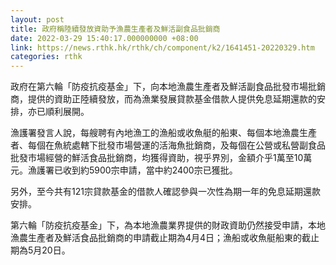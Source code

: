 ```yaml
---
layout: post
title: 政府稱陸續發放資助予漁農生產者及鮮活副食品批銷商
date: 2022-03-29 15:40:17.000000000 +08:00
link: https://news.rthk.hk/rthk/ch/component/k2/1641451-20220329.htm
categories: rthk
---
```


政府在第六輪「防疫抗疫基金」下，向本地漁農生產者及鮮活副食品批發市場批銷商，提供的資助正陸續發放，而為漁業發展貸款基金借款人提供免息延期還款的安排，亦已順利展開。

漁護署發言人說，每艘聘有內地漁工的漁船或收魚艇的船東、每個本地漁農生產者、每個在魚統處轄下批發市場營運的活海魚批銷商，及每個在公營或私營副食品批發市場經營的鮮活食品批銷商，均獲得資助，視乎界別，金額介乎1萬至10萬元。漁護署已收到約5900宗申請，當中約2400宗已獲批。

另外，至今共有121宗貸款基金的借款人確認參與一次性為期一年的免息延期還款安排。

第六輪「防疫抗疫基金」下，為本地漁農業界提供的財政資助仍然接受申請，本地漁農生產者及鮮活食品批銷商的申請截止期為4月4日；漁船或收魚艇船東的截止期為5月20日。
